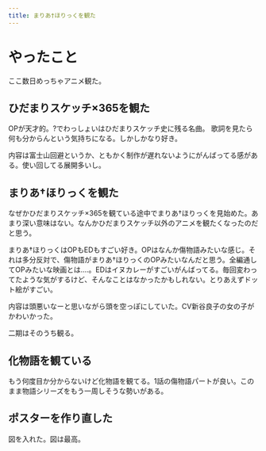 ```yaml
---
title: まりあ†ほりっくを観た
---
```


# やったこと

ここ数日めっちゃアニメ観た。

## ひだまりスケッチ×365を観た

OPが天才的。?でわっしょいはひだまりスケッチ史に残る名曲。
歌詞を見たら何も分からんという気持ちになる。しかしかなり好き。

内容は富士山回避というか、ともかく制作が遅れないようにがんばってる感がある。使い回してる展開多いし。

## まりあ†ほりっくを観た

なぜかひだまりスケッチ×365を観ている途中でまりあ†ほりっくを見始めた。あまり深い意味はない。なんかひだまりスケッチ以外のアニメを観たくなったのだと思う。

まりあ†ほりっくはOPもEDもすごい好き。OPはなんか傷物語みたいな感じ。それは多分反対で、傷物語がまりあ†ほりっくのOPみたいなんだと思う。全編通してOPみたいな映画とは‥‥。EDはイヌカレーがすごいがんばってる。毎回変わってたような気がするけど、そんなことはなかったかもしれない。とりあえずドット絵がすごい。

内容は頭悪いなーと思いながら頭を空っぽにしていた。CV新谷良子の女の子がかわいかった。

二期はそのうち観る。

## 化物語を観ている

もう何度目か分からないけど化物語を観てる。1話の傷物語パートが良い。このまま物語シリーズをもう一周しそうな勢いがある。

## ポスターを作り直した

図を入れた。図は最高。
